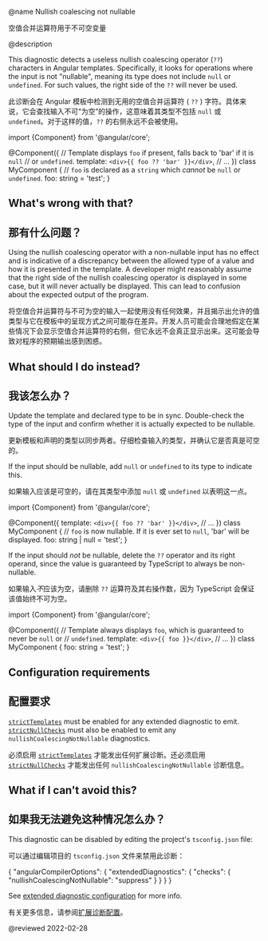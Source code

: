 @name Nullish coalescing not nullable

空值合并运算符用于不可空变量

@description

This diagnostic detects a useless nullish coalescing operator (`??`) characters in Angular templates.
Specifically, it looks for operations where the input is not "nullable", meaning its type does not include `null` or `undefined`.
For such values, the right side of the `??` will never be used.

此诊断会在 Angular 模板中检测到无用的空值合并运算符 ( `??` ) 字符。具体来说，它会查找输入不可“为空”的操作，这意味着其类型不包括 `null` 或 `undefined`。对于这样的值，`??` 的右侧永远不会被使用。

<code-example format="typescript" language="typescript">

import {Component} from '&commat;angular/core';

&commat;Component({
  // Template displays `foo` if present, falls back to 'bar' if it is `null`
  // or `undefined`.
  template: `<div>{{ foo ?? 'bar' }}</div>`,
  // &hellip;
})
class MyComponent {
  // `foo` is declared as a `string` which *cannot* be `null` or `undefined`.
  foo: string = 'test';
}

</code-example>

## What's wrong with that?

## 那有什么问题？

Using the nullish coalescing operator with a non-nullable input has no effect and is indicative of a discrepancy between the allowed type of a value and how it is presented in the template.
A developer might reasonably assume that the right side of the nullish coalescing operator is displayed in some case, but it will never actually be displayed.
This can lead to confusion about the expected output of the program.

将空值合并运算符与不可为空的输入一起使用没有任何效果，并且揭示出允许的值类型与它在模板中的呈现方式之间可能存在差异。开发人员可能会合理地假定在某些情况下会显示空值合并运算符的右侧，但它永远不会真正显示出来。这可能会导致对程序的预期输出感到困惑。

## What should I do instead?

## 我该怎么办？

Update the template and declared type to be in sync.
Double-check the type of the input and confirm whether it is actually expected to be nullable.

更新模板和声明的类型以同步两者。仔细检查输入的类型，并确认它是否真是可空的。

If the input should be nullable, add `null` or `undefined` to its type to indicate this.

如果输入应该是可空的，请在其类型中添加 `null` 或 `undefined` 以表明这一点。

<code-example format="typescript" language="typescript">

import {Component} from '&commat;angular/core';

&commat;Component({
  template: `<div>{{ foo ?? 'bar' }}</div>`,
  // &hellip;
})
class MyComponent {
  // `foo` is now nullable. If it is ever set to `null`, 'bar' will be displayed.
  foo: string | null = 'test';
}

</code-example>

If the input should *not* be nullable, delete the `??` operator and its right operand, since the value is guaranteed by TypeScript to always be non-nullable.

如果输入*不*应该为空，请删除 `??` 运算符及其右操作数，因为 TypeScript 会保证该值始终不可为空。

<code-example format="typescript" language="typescript">

import {Component} from '&commat;angular/core';

&commat;Component({
  // Template always displays `foo`, which is guaranteed to never be `null` or
  // `undefined`.
  template: `<div>{{ foo }}</div>`,
  // &hellip;
})
class MyComponent {
  foo: string = 'test';
}

</code-example>

## Configuration requirements

## 配置要求

[`strictTemplates`](guide/template-typecheck#strict-mode) must be enabled for any extended diagnostic to emit.
[`strictNullChecks`](guide/template-typecheck#strict-null-checks) must also be enabled to emit any `nullishCoalescingNotNullable` diagnostics.

必须启用 [`strictTemplates`](guide/template-typecheck#strict-mode) 才能发出任何扩展诊断。还必须启用 [`strictNullChecks`](guide/template-typecheck#strict-null-checks) 才能发出任何 `nullishCoalescingNotNullable` 诊断信息。

## What if I can't avoid this?

## 如果我无法避免这种情况怎么办？

This diagnostic can be disabled by editing the project's `tsconfig.json` file:

可以通过编辑项目的 `tsconfig.json` 文件来禁用此诊断：

<code-example format="json" language="json">

{
  "angularCompilerOptions": {
    "extendedDiagnostics": {
      "checks": {
        "nullishCoalescingNotNullable": "suppress"
      }
    }
  }
}

</code-example>

See [extended diagnostic configuration](extended-diagnostics#configuration) for more info.

有关更多信息，请参阅[扩展诊断配置](extended-diagnostics#configuration)。

<!-- links -->

<!-- external links -->

<!-- end links -->

@reviewed 2022-02-28